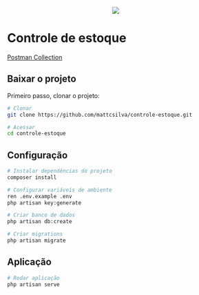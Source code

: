 <p align="center"><img src="https://laravel.com/assets/img/components/logo-laravel.svg"></p>

# Controle de estoque

[Postman Collection](https://documenter.getpostman.com/view/4149600/T1LSA5NB?version=latest)

## Baixar o projeto
Primeiro passo, clonar o projeto:
``` bash
# Clonar
git clone https://github.com/mattcsilva/controle-estoque.git

# Acessar
cd controle-estoque
```

## Configuração

``` bash
# Instalar dependências do projeto
composer install

# Configurar variáveis de ambiente
ren .env.example .env
php artisan key:generate
```

``` bash
# Criar banco de dados
php artisan db:create

# Criar migrations
php artisan migrate
```

## Aplicação
``` bash
# Rodar aplicação
php artisan serve
```
